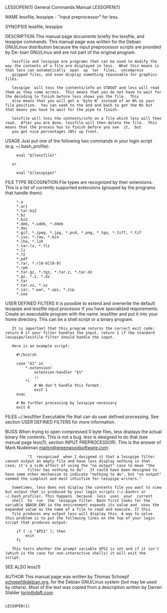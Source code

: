 LESSOPEN(1)                                                                                General Commands Manual                                                                                LESSOPEN(1)

NAME
       lessfile, lesspipe - "input preprocessor" for  less.

SYNOPSIS
       lessfile, lesspipe

DESCRIPTION
       This manual page documents briefly the lessfile, and lesspipe commands.  This manual page was written for the Debian GNU/Linux distribution because the input preprocessor scripts are provided by De‐
       bian GNU/Linux and are not part of the original program.

       lessfile and lesspipe are programs that can be used to modify the way the contents of a file are displayed in less.  What this means is that less can automatically  open  up  tar  files,  uncompress
       gzipped files, and even display something reasonable for graphics files.

       lesspipe  will toss the contents/info on STDOUT and less will read them as they come across.  This means that you do not have to wait for the decoding to finish before less shows you the file.  This
       also means that you will get a 'byte N' instead of an N% as your file position.  You can seek to the end and back to get the N% but that means you have to wait for the pipe to finish.

       lessfile will toss the contents/info on a file which less will then read.  After you are done, lessfile will then delete the file.  This means that the process has to finish before you see  it,  but
       you get nice percentages (N%) up front.

USAGE
       Just put one of the following two commands in your login script (e.g.  ~/.bash_profile):

         eval "$(lessfile)"

       or

         eval "$(lesspipe)"

FILE TYPE RECOGNITION
       File types are recognized by their extensions.  This is a list of currently supported extensions (grouped by the programs that handle them):

         *.a
         *.arj
         *.tar.bz2
         *.bz
         *.bz2
         *.deb, *.udeb, *.ddeb
         *.doc
         *.gif, *.jpeg, *.jpg, *.pcd, *.png, *.tga, *.tiff, *.tif
         *.iso, *.raw, *.bin
         *.lha, *.lzh
         *.tar.lz, *.tlz
         *.lz
         *.7z
         *.pdf
         *.rar, *.r[0-9][0-9]
         *.rpm
         *.tar.gz, *.tgz, *.tar.z, *.tar.dz
         *.gz, *.z, *.dz
         *.tar
         *.tar.xz, *.xz
         *.jar, *.war, *.xpi, *.zip
         *.zoo

USER DEFINED FILTERS
       It  is possible to extend and overwrite the default lesspipe and lessfile input processor if you have specialized requirements. Create an executable program with the name .lessfilter and put it into
       your home directory. This can be a shell script or a binary program.

       It is important that this program returns the correct exit code: return 0 if your filter handles the input, return 1 if the standard lesspipe/lessfile filter should handle the input.

       Here is an example script:

         #!/bin/sh

         case "$1" in
             *.extension)
                 extension-handler "$1"
                 ;;
             *)
                 # We don't handle this format.
                 exit 1
         esac

         # No further processing by lesspipe necessary
         exit 0

FILES
       ~/.lessfilter
              Executable file that can do user defined processing. See section USER DEFINED FILTERS for more information.

BUGS
       When trying to open compressed 0 byte files, less displays the actual binary file contents. This is not a bug.  less is designed to do that (see manual page  less(1),  section  INPUT  PREPROCESSOR).
       This is the answer of Mark Nudelman <markn@greenwoodsoftware.com>:

              "I  recognized  when I designed it that a lesspipe filter cannot output an empty file and have less display nothing in that case; it's a side effect of using the "no output" case to mean "the
              filter has nothing to do".  It could have been designed to have some other mechanism to indicate "nothing to do", but "no output" seemed the simplest and most intuitive for lesspipe writers."

       Sometimes, less does not display the contents file you want to view but output that is produced by your login scripts (~/.bashrc or ~/.bash_profile). This happens  because  less  uses  your  current
       shell  to  run  the  lesspipe filter. Bash first looks for the variable $BASH_ENV in the environment expands its value and  uses the expanded value as the name of a file to read and execute. If this
       file produces any output less will display this. A way to solve this problem is to put the following lines on the top of your login script that produces output:

         if [ -z "$PS1" ]; then
             exit
         fi

       This tests whether the prompt variable $PS1 is set and if it isn't (which is the case for non-interactive shells) it will exit the script.

SEE ALSO
       less(1)

AUTHOR
       This manual page was written by Thomas Schoepf <schoepf@debian.org>, for the Debian GNU/Linux system (but may be used by others). Most of the text was copied from a  description  written  by  Darren
       Stalder <torin@daft.com>.

                                                                                                                                                                                                  LESSOPEN(1)
